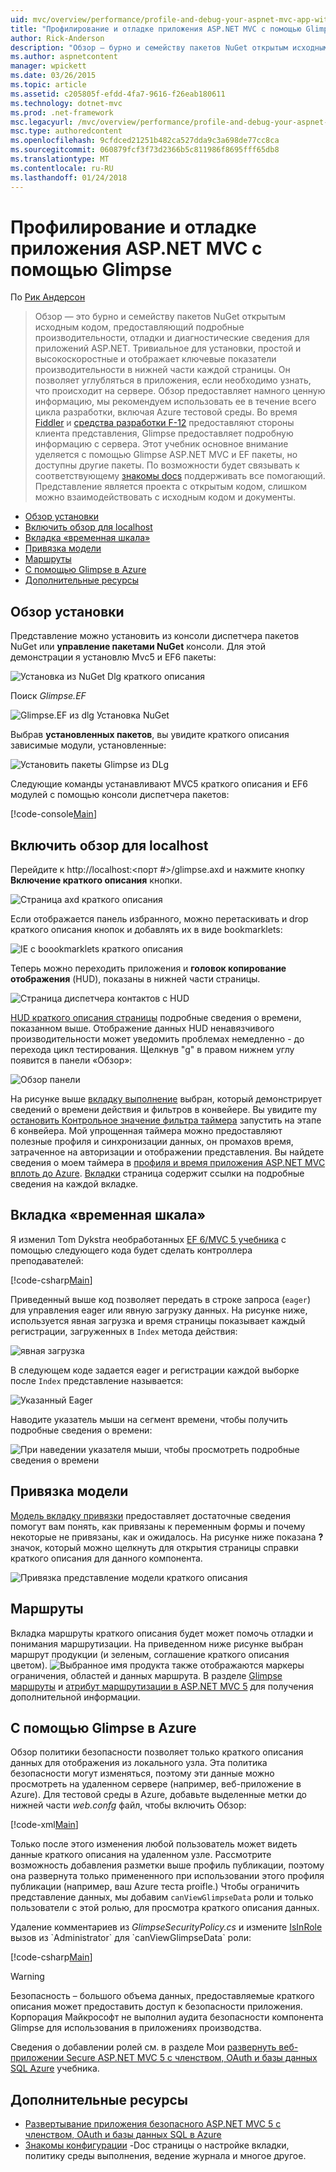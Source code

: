 ```yaml
---
uid: mvc/overview/performance/profile-and-debug-your-aspnet-mvc-app-with-glimpse
title: "Профилирование и отладке приложения ASP.NET MVC с помощью Glimpse | Документы Microsoft"
author: Rick-Anderson
description: "Обзор — бурно и семейству пакетов NuGet открытым исходным кодом, предоставляющий подробные производительности, отладки и диагностических сведений для ASP.NET..."
ms.author: aspnetcontent
manager: wpickett
ms.date: 03/26/2015
ms.topic: article
ms.assetid: c205805f-efdd-4fa7-9616-f26eab180611
ms.technology: dotnet-mvc
ms.prod: .net-framework
msc.legacyurl: /mvc/overview/performance/profile-and-debug-your-aspnet-mvc-app-with-glimpse
msc.type: authoredcontent
ms.openlocfilehash: 9cfdced21251b482ca527dda9c3a698de77cc8ca
ms.sourcegitcommit: 060879fcf3f73d2366b5c811986f8695fff65db8
ms.translationtype: MT
ms.contentlocale: ru-RU
ms.lasthandoff: 01/24/2018
---
```

<a name="profile-and-debug-your-aspnet-mvc-app-with-glimpse"></a>Профилирование и отладке приложения ASP.NET MVC с помощью Glimpse
====================
По [Рик Андерсон](https://github.com/Rick-Anderson)

> Обзор — это бурно и семейству пакетов NuGet открытым исходным кодом, предоставляющий подробные производительности, отладки и диагностические сведения для приложений ASP.NET. Тривиальное для установки, простой и высокоскоростные и отображает ключевые показатели производительности в нижней части каждой страницы. Он позволяет углубляться в приложения, если необходимо узнать, что происходит на сервере. Обзор предоставляет намного ценную информацию, мы рекомендуем использовать ее в течение всего цикла разработки, включая Azure тестовой среды. Во время [Fiddler](http://www.telerik.com/fiddler) и [средства разработки F-12](https://msdn.microsoft.com/library/ie/gg589512(v=vs.85).aspx) предоставляют стороны клиента представления, Glimpse предоставляет подробную информацию с сервера. Этот учебник основное внимание уделяется с помощью Glimpse ASP.NET MVC и EF пакеты, но доступны другие пакеты. По возможности будет связывать к соответствующему [знакомы docs](http://getglimpse.com/Docs/) поддерживать все помогающий. Представление является проекта с открытым кодом, слишком можно взаимодействовать с исходным кодом и документы.


- [Обзор установки](#ig)
- [Включить обзор для localhost](#eg)
- [Вкладка «временная шкала»](#Time)
- [Привязка модели](#mb)
- [Маршруты](#route)
- [С помощью Glimpse в Azure](#da)
- [Дополнительные ресурсы](#addRes)

<a id="ig"></a>
## <a name="installing-glimpse"></a>Обзор установки

Представление можно установить из консоли диспетчера пакетов NuGet или **управление пакетами NuGet** консоли. Для этой демонстрации я установлю Mvc5 и EF6 пакеты:

![Установка из NuGet Dlg краткого описания](profile-and-debug-your-aspnet-mvc-app-with-glimpse/_static/image1.png)

Поиск *Glimpse.EF*

![Glimpse.EF из dlg Установка NuGet](profile-and-debug-your-aspnet-mvc-app-with-glimpse/_static/image2.png)

Выбрав **установленных пакетов**, вы увидите краткого описания зависимые модули, установленные:

![Установить пакеты Glimpse из DLg](profile-and-debug-your-aspnet-mvc-app-with-glimpse/_static/image3.png)

Следующие команды устанавливают MVC5 краткого описания и EF6 модулей с помощью консоли диспетчера пакетов:

[!code-console[Main](profile-and-debug-your-aspnet-mvc-app-with-glimpse/samples/sample1.cmd)]

<a id="eg"></a>
## <a name="enable-glimpse-for-localhost"></a>Включить обзор для localhost

Перейдите к http://localhost:&lt;порт #&gt;/glimpse.axd и нажмите кнопку **Включение краткого описания** кнопки.

![Страница axd краткого описания](profile-and-debug-your-aspnet-mvc-app-with-glimpse/_static/image4.png)

Если отображается панель избранного, можно перетаскивать и drop краткого описания кнопок и добавлять их в виде bookmarklets:

![IE с boookmarklets краткого описания](profile-and-debug-your-aspnet-mvc-app-with-glimpse/_static/image5.png)

Теперь можно переходить приложения и **головок копирование отображения** (HUD), показаны в нижней части страницы.

![Страница диспетчера контактов с HUD](profile-and-debug-your-aspnet-mvc-app-with-glimpse/_static/image6.png)

[HUD краткого описания страницы](http://getglimpse.com/Docs/Heads-up-Display) подробные сведения о времени, показанном выше. Отображение данных HUD ненавязчивого производительности может уведомить проблемах немедленно - до перехода цикл тестирования. Щелкнув &quot;g&quot; в правом нижнем углу появится в панели «Обзор»:

![Обзор панели](profile-and-debug-your-aspnet-mvc-app-with-glimpse/_static/image7.png)

На рисунке выше [вкладку выполнение](http://getglimpse.com/Docs/Execution-Tab) выбран, который демонстрирует сведений о времени действия и фильтров в конвейере. Вы увидите my [остановить Контрольное значение фильтра таймера](http://www.nuget.org/packages/StopWatch/) запустить на этапе 6 конвейера. Мой упрощенная таймера можно предоставляют полезные профиля и синхронизации данных, он промахов время, затраченное на авторизации и отображении представления. Вы найдете сведения о моем таймера в [профиля и время приложения ASP.NET MVC вплоть до Azure](https://blogs.msdn.com/b/webdev/archive/2014/07/29/profile-and-time-your-asp-net-mvc-app-all-the-way-to-azure.aspx). [Вкладки](http://getglimpse.com/Docs/Tabs) страница содержит ссылки на подробные сведения на каждой вкладке.

<a id="Time"></a>
## <a name="the-timeline-tab"></a>Вкладка «временная шкала»

Я изменил Tom Dykstra необработанных [EF 6/MVC 5 учебника](../getting-started/getting-started-with-ef-using-mvc/creating-an-entity-framework-data-model-for-an-asp-net-mvc-application.md) с помощью следующего кода будет сделать контроллера преподавателей:

[!code-csharp[Main](profile-and-debug-your-aspnet-mvc-app-with-glimpse/samples/sample2.cs?highlight=1,20-31)]

Приведенный выше код позволяет передать в строке запроса (`eager`) для управления eager или явную загрузку данных. На рисунке ниже, используется явная загрузка и время страницы показывает каждый регистрации, загруженных в `Index` метода действия:

![явная загрузка](profile-and-debug-your-aspnet-mvc-app-with-glimpse/_static/image8.png)

В следующем коде задается eager и регистрации каждой выборке после `Index` представление называется:

![Указанный Eager](profile-and-debug-your-aspnet-mvc-app-with-glimpse/_static/image9.png)

Наводите указатель мыши на сегмент времени, чтобы получить подробные сведения о времени:

![При наведении указателя мыши, чтобы просмотреть подробные сведения о времени](profile-and-debug-your-aspnet-mvc-app-with-glimpse/_static/image10.png)

<a id="mb"></a>
## <a name="model-binding"></a>Привязка модели

[Модель вкладку привязки](http://getglimpse.com/Docs/Model-Binding-Tab) предоставляет достаточные сведения помогут вам понять, как привязаны к переменным формы и почему некоторые не привязаны, как и ожидалось. На рисунке ниже показана **?** значок, который можно щелкнуть для открытия страницы справки краткого описания для данного компонента.

![Привязка представление модели краткого описания](profile-and-debug-your-aspnet-mvc-app-with-glimpse/_static/image11.png)

<a id="route"></a>
## <a name="routes"></a>Маршруты

 Вкладка маршруты краткого описания будет может помочь отладки и понимания маршрутизации. На приведенном ниже рисунке выбран маршрут продукции (и зеленым, соглашение краткого описания цветом). ![Выбранное имя продукта](profile-and-debug-your-aspnet-mvc-app-with-glimpse/_static/image12.png) также отображаются маркеры ограничения, областей и данных маршрута. В разделе [Glimpse маршруты](http://getglimpse.com/Docs/Routes-Tab) и [атрибут маршрутизации в ASP.NET MVC 5](https://blogs.msdn.com/b/webdev/archive/2013/10/17/attribute-routing-in-asp-net-mvc-5.aspx) для получения дополнительной информации. 

<a id="da"></a>
## <a name="using-glimpse-on-azure"></a>С помощью Glimpse в Azure

Обзор политики безопасности позволяет только краткого описания данных для отображения из локального узла. Эта политика безопасности могут изменяться, поэтому эти данные можно просмотреть на удаленном сервере (например, веб-приложение в Azure). Для тестовой среды в Azure, добавьте выделенные метки до нижней части *web.confg* файл, чтобы включить Обзор:

[!code-xml[Main](profile-and-debug-your-aspnet-mvc-app-with-glimpse/samples/sample3.xml?highlight=2-6)]

Только после этого изменения любой пользователь может видеть данные краткого описания на удаленном узле. Рассмотрите возможность добавления разметки выше профиль публикации, поэтому она развернута только примененного при использовании этого профиля публикации (например, ваш Azure теста proifle.) Чтобы ограничить представление данных, мы добавим `canViewGlimpseData` роли и только пользователи с этой ролью, для просмотра краткого описания данных.

Удаление комментариев из *GlimpseSecurityPolicy.cs* и измените [IsInRole](https://msdn.microsoft.com/library/system.security.principal.iprincipal.isinrole(v=vs.110).aspx) вызов из `Administrator` для `canViewGlimpseData` роли:

[!code-csharp[Main](profile-and-debug-your-aspnet-mvc-app-with-glimpse/samples/sample4.cs?highlight=6)]

> [!WARNING]
> Безопасность – большого объема данных, предоставляемые краткого описания может предоставить доступ к безопасности приложения. Корпорация Майкрософт не выполнил аудита безопасности компонента Glimpse для использования в приложениях производства.


Сведения о добавлении ролей см. в разделе Мои [развернуть веб-приложении Secure ASP.NET MVC 5 с членством, OAuth и базы данных SQL Azure](https://azure.microsoft.com/documentation/articles/web-sites-dotnet-deploy-aspnet-mvc-app-membership-oauth-sql-database/) учебника.

<a id="addRes"></a>
## <a name="additional-resources"></a>Дополнительные ресурсы

- [Развертывание приложения безопасного ASP.NET MVC 5 с членством, OAuth и базы данных SQL в Azure](https://azure.microsoft.com/documentation/articles/web-sites-dotnet-deploy-aspnet-mvc-app-membership-oauth-sql-database/)
- [Знакомы конфигурации](http://getglimpse.com/Docs/Configuration) -Doc страницы о настройке вкладки, политику среды выполнения, ведение журнала и многое другое.

